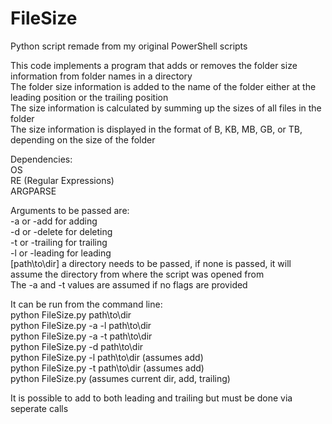 # FileSize
Python script remade from my original PowerShell scripts
  
This code implements a program that adds or removes the folder size information from folder names in a directory  
The folder size information is added to the name of the folder either at the leading position or the trailing position  
The size information is calculated by summing up the sizes of all files in the folder  
The size information is displayed in the format of B, KB, MB, GB, or TB, depending on the size of the folder  
  
Dependencies:  
OS  
RE (Regular Expressions)  
ARGPARSE  
  
Arguments to be passed are:  
-a or -add for adding  
-d or -delete for deleting  
-t or -trailing for trailing  
-l or -leading for leading  
[path\to\dir] a directory needs to be passed, if none is passed, it will assume the directory from where the script was opened from  
The -a and -t values are assumed if no flags are provided  

It can be run from the command line:  
python FileSize.py path\to\dir  
python FileSize.py -a -l path\to\dir  
python FileSize.py -a -t path\to\dir  
python FileSize.py -d path\to\dir  
python FileSize.py -l path\to\dir (assumes add)  
python FileSize.py -t path\to\dir (assumes add)  
python FileSize.py (assumes current dir, add, trailing)  
  
It is possible to add to both leading and trailing but must be done via seperate calls  
